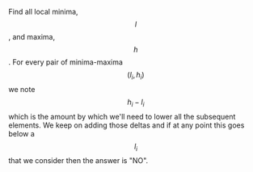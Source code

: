 Find all local minima, $$l$$, and maxima, $$h$$. For every pair of minima-maxima $$(l_i, h_i)$$ we note $$h_i - l_i$$ which is the amount by which we'll need to lower all the subsequent elements.  We keep on adding those deltas and if at any point this goes below a $$l_i$$ that we consider then the answer is "NO".
